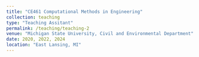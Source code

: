 ```yaml
---
title: "CE461 Computational Methods in Engineering"
collection: teaching
type: "Teaching Assitant"
permalink: /teaching/teaching-2
venue: "Michigan State University, Civil and Environmental Department"
date: 2020, 2022, 2024
location: "East Lansing, MI"
---
```

